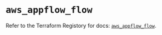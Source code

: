 # `aws_appflow_flow`

Refer to the Terraform Registory for docs: [`aws_appflow_flow`](https://registry.terraform.io/providers/hashicorp/aws/5.24.0/docs/resources/appflow_flow).
